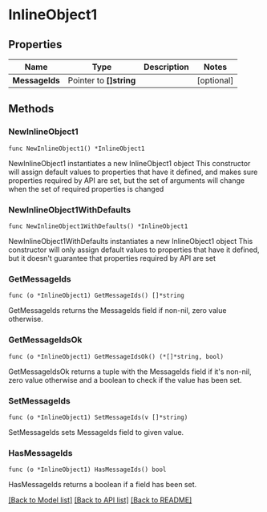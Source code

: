 # InlineObject1

## Properties

Name | Type | Description | Notes
------------ | ------------- | ------------- | -------------
**MessageIds** | Pointer to **[]string** |  | [optional] 

## Methods

### NewInlineObject1

`func NewInlineObject1() *InlineObject1`

NewInlineObject1 instantiates a new InlineObject1 object
This constructor will assign default values to properties that have it defined,
and makes sure properties required by API are set, but the set of arguments
will change when the set of required properties is changed

### NewInlineObject1WithDefaults

`func NewInlineObject1WithDefaults() *InlineObject1`

NewInlineObject1WithDefaults instantiates a new InlineObject1 object
This constructor will only assign default values to properties that have it defined,
but it doesn't guarantee that properties required by API are set

### GetMessageIds

`func (o *InlineObject1) GetMessageIds() []*string`

GetMessageIds returns the MessageIds field if non-nil, zero value otherwise.

### GetMessageIdsOk

`func (o *InlineObject1) GetMessageIdsOk() (*[]*string, bool)`

GetMessageIdsOk returns a tuple with the MessageIds field if it's non-nil, zero value otherwise
and a boolean to check if the value has been set.

### SetMessageIds

`func (o *InlineObject1) SetMessageIds(v []*string)`

SetMessageIds sets MessageIds field to given value.

### HasMessageIds

`func (o *InlineObject1) HasMessageIds() bool`

HasMessageIds returns a boolean if a field has been set.


[[Back to Model list]](../README.md#documentation-for-models) [[Back to API list]](../README.md#documentation-for-api-endpoints) [[Back to README]](../README.md)


